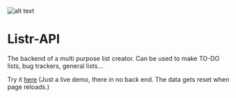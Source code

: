![alt text](https://github.com/Connectslide121/Listr-API/blob/master/Connect_banner_github.png)

# Listr-API

The backend of a multi purpose list creator. Can be used to make TO-DO lists, bug trackers, general lists...

Try it [here](https://connectslide121.github.io/Listr/) (Just a live demo, there in no back end. The data gets reset when page reloads.)

